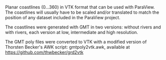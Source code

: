 Planar coastlines (0...360) in VTK format that can be used with ParaView.
The coastlines will usually have to be scaled and/or translated to match the position 
of any dataset included in the ParaView project.

The coastlines were generated with GMT in two versions: without rivers and with rivers, 
each version at low, intermediate and high resolution. 

The GMT poly files were converted to VTK with a modified version of
Thorsten Becker's AWK script: gmtpoly2vtk.awk, 
available at https://github.com/thwbecker/grd2vtk
